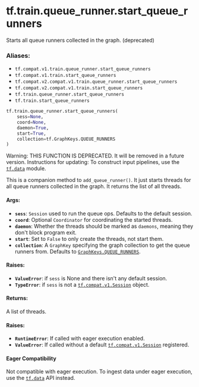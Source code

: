 <div itemscope itemtype="http://developers.google.com/ReferenceObject">
<meta itemprop="name" content="tf.train.queue_runner.start_queue_runners" />
<meta itemprop="path" content="Stable" />
</div>

# tf.train.queue_runner.start_queue_runners

Starts all queue runners collected in the graph. (deprecated)

### Aliases:

* `tf.compat.v1.train.queue_runner.start_queue_runners`
* `tf.compat.v1.train.start_queue_runners`
* `tf.compat.v2.compat.v1.train.queue_runner.start_queue_runners`
* `tf.compat.v2.compat.v1.train.start_queue_runners`
* `tf.train.queue_runner.start_queue_runners`
* `tf.train.start_queue_runners`

``` python
tf.train.queue_runner.start_queue_runners(
    sess=None,
    coord=None,
    daemon=True,
    start=True,
    collection=tf.GraphKeys.QUEUE_RUNNERS
)
```

<!-- Placeholder for "Used in" -->

Warning: THIS FUNCTION IS DEPRECATED. It will be removed in a future version.
Instructions for updating:
To construct input pipelines, use the <a href="../../../tf/data.md"><code>tf.data</code></a> module.

This is a companion method to `add_queue_runner()`.  It just starts
threads for all queue runners collected in the graph.  It returns
the list of all threads.

#### Args:


* <b>`sess`</b>: `Session` used to run the queue ops.  Defaults to the
  default session.
* <b>`coord`</b>: Optional `Coordinator` for coordinating the started threads.
* <b>`daemon`</b>: Whether the threads should be marked as `daemons`, meaning
  they don't block program exit.
* <b>`start`</b>: Set to `False` to only create the threads, not start them.
* <b>`collection`</b>: A `GraphKey` specifying the graph collection to
  get the queue runners from.  Defaults to <a href="../../../tf/GraphKeys.md#QUEUE_RUNNERS"><code>GraphKeys.QUEUE_RUNNERS</code></a>.


#### Raises:


* <b>`ValueError`</b>: if `sess` is None and there isn't any default session.
* <b>`TypeError`</b>: if `sess` is not a <a href="../../../tf/Session.md"><code>tf.compat.v1.Session</code></a> object.


#### Returns:

A list of threads.



#### Raises:


* <b>`RuntimeError`</b>: If called with eager execution enabled.
* <b>`ValueError`</b>: If called without a default <a href="../../../tf/Session.md"><code>tf.compat.v1.Session</code></a> registered.



#### Eager Compatibility
Not compatible with eager execution. To ingest data under eager execution,
use the <a href="../../../tf/data.md"><code>tf.data</code></a> API instead.

